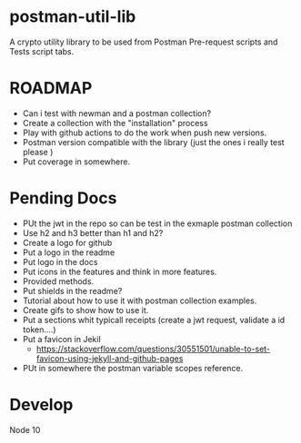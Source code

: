 # postman-util-lib

A crypto utility library to be used from Postman Pre-request scripts and Tests script tabs.

# ROADMAP

- Can i test with newman and a postman collection?
- Create a collection with the "installation" process
- Play with github actions to do the work when push new versions.
- Postman version compatible with the library (just the ones i really test please )
- Put coverage in somewhere.

# Pending Docs

- PUt the jwt in the repo so can be test in the exmaple postman collection
- Use h2 and h3 better than h1 and h2?
- Create a logo for github
- Put a logo in the readme
- Put logo in the docs
- Put icons in the features and think in more features.
- Provided methods.
- Put shields in the readme?
- Tutorial about how to use it with postman collection examples.
- Create gifs to show how to use it.
- Put a sections whit typicall receipts (create a jwt request, validate a id token....)
- Put a favicon in Jekil
  - https://stackoverflow.com/questions/30551501/unable-to-set-favicon-using-jekyll-and-github-pages
- PUt in somewhere the postman variable scopes reference.

# Develop

Node 10